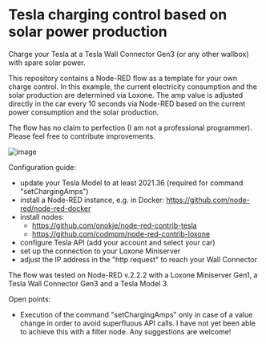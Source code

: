 # Tesla charging control based on solar power production
Charge your Tesla at a Tesla Wall Connector Gen3 (or any other wallbox) with spare solar power.

This repository contains a Node-RED flow as a template for your own charge control.
In this example, the current electricity consumption and the solar production are determined via Loxone.
The amp value is adjusted directly in the car every 10 seconds via Node-RED based on the current power consumption and the solar production. 

The flow has no claim to perfection (I am not a professional programmer). Please feel free to contribute improvements.

![image](https://user-images.githubusercontent.com/32751381/164049949-51bd12fd-5416-4d37-82dc-9d4eda0d4444.png)

Configuration guide:
- update your Tesla Model to at least 2021.36 (required for command "setChargingAmps")
- install a Node-RED instance, e.g. in Docker: https://github.com/node-red/node-red-docker
- install nodes: 
  -  https://github.com/onokje/node-red-contrib-tesla
  -  https://github.com/codmpm/node-red-contrib-loxone
- configure Tesla API (add your account and select your car)
- set up the connection to your Loxone Miniserver
- adjust the IP address in the "http request" to reach your Wall Connector

The flow was tested on Node-RED v.2.2.2 with a Loxone Miniserver Gen1, a Tesla Wall Connector Gen3 and a Tesla Model 3.

Open points:
- Execution of the command "setChargingAmps" only in case of a value change in order to avoid superfluous API calls. I have not yet been able to achieve this with a filter node. Any suggestions are welcome!
